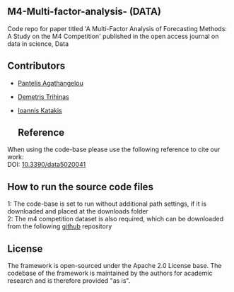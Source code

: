 
<!DOCTYPE html>
<html>
<body>

<!DOCTYPE html>
<html>
<body>

  ## M4-Multi-factor-analysis- (DATA) 
Code repo for paper titled 'A Multi-Factor Analysis of Forecasting Methods: A Study on the M4 Competition' published in the open access journal on data in science, Data

  ## Contributors
- [Pantelis Agathangelou](https://www.researchgate.net/profile/Pantelis-Agathangelou)
- [Demetris Trihinas](https://dtrihinas.info/)
- [Ioannis Katakis](http://www.katakis.eu/)

  ## Reference
When using the code-base please use the following reference to cite our work:<br/>
DOI: <a href="https://doi.org/10.3390/data5020041">10.3390/data5020041</a>

  ## How to run the source code files
1: The code-base is set to run without additional path settings, if it is downloaded and placed at the downloads folder <br/>
2: The m4 competition dataset is also required, which can be downloaded from the following <a href="https://github.com/Mcompetitions/M4-methods">github</a> repository
 
 ## License
The framework is open-sourced under the Apache 2.0 License base. The codebase of the framework is maintained by the authors for academic research and is therefore provided "as is".
  
  
</body> 
</html>

</body>
</html>
